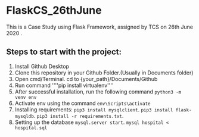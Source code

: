 # FlaskCS_26thJune
This is a Case Study using Flask Framework, assigned by TCS on 26th June 2020 .


## Steps to start with the project:

1. Install Github Desktop
2. Clone this repository in your Github Folder.(Usually in Documents folder)
3. Open cmd/Terminal. cd to {your_path}/Documents/Github
4. Run command
    ''''pip install virtualenv''''
5. After successful installation, run the following command
    `python3 -m venv env`
6. Activate env using the command
    `env\Scripts\activate`
7. Installing requirements:
    `pip3 install mysqlclient`.
    `pip3 install flask-mysqldb`.
    `pip3 install -r requirements.txt`.
8. Setting up the database
    `mysql.server start`.
    `mysql hospital < hospital.sql`
    

